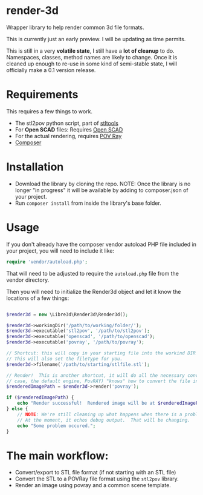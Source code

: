 render-3d
=========

Wrapper library to help render common 3d file formats.

This is currently just an early preview.  I will be updating as time permits.

This is still in a very **volatile state**, I still have a **lot of cleanup** to do.  Namespaces, classes, method names are likely to change.  Once it is cleaned up enough to re-use in some kind of semi-stable state, I will officially make a 0.1 version release.

Requirements
============

This requires a few things to work.

  * The stl2pov python script, part of [stltools](http://rsmith.home.xs4all.nl/software/stltools.html)
  * For **Open SCAD** files:  Requires [Open SCAD](http://www.openscad.org/)
  * For the actual rendering, requires [POV Ray](http://www.povray.org/)
  * [Composer](https://getcomposer.org/)

Installation
============

  - Download the library by cloning the repo.  NOTE:  Once the library is no longer "in progress" it will be available by adding to composer.json of your project.
  - Run `composer install` from inside the library's base folder.

Usage
=====

If you don't already have the composer vendor autoload PHP file included in your project, you will need to include it like:

```php
require 'vendor/autoload.php';
```

That will need to be adjusted to require the `autoload.php` file from the vendor directory.

Then you will need to initialize the Render3d object and let it know the locations of a few things:

```php

$render3d = new \Libre3d\Render3d\Render3d();

$render3d->workingDir('/path/to/working/folder/');
$render3d->executable('stl2pov', '/path/to/stl2pov');
$render3d->executable('openscad', '/path/to/openscad');
$render3d->executable('povray', '/path/to/povray');

// Shortcut: this will copy in your starting file into the workind DIR if you give the full path to the starting file.
// This will also set the fileType for you.
$render3d->filename('/path/to/starting/stlfile.stl');

// Render!  This is another shortcut, it will do all the necessary conversions as long as the render engine (in this
// case, the default engine, PovRAY) "knows" how to convert the file into a file it can use for rendering.
$renderedImagePath = $render3d->render('povray');

if ($renderedImagePath) {
	echo "Render successful!  Rendered image will be at $renderedImagePath";
} else {
	// NOTE: We're still cleaning up what happens when there is a problem, so how you debug will likely change
	// At the moment, it echos debug output.  That will be changing.
	echo "Some problem occured.";
}
```

The main workflow:
==================

  * Convert/export to STL file format (if not starting with an STL file)
  * Convert the STL to a POVRay file format using the `stl2pov` library.
  * Render an image using povray and a common scene template.


